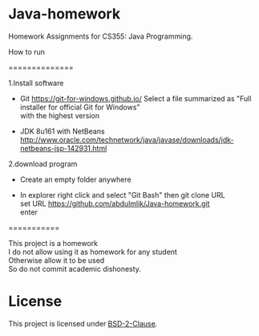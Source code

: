 # Java-homework


Homework Assignments for CS355: Java Programming.



How to run

==============


1.Install software


- Git
  https://git-for-windows.github.io/
  Select a file summarized as "Full installer for official Git for Windows"<br />
   with the highest version

- JDK 8u161 with NetBeans 
  http://www.oracle.com/technetwork/java/javase/downloads/jdk-netbeans-jsp-142931.html  <br />
 


2.download program


- Create an empty folder anywhere

- In explorer right click and select "Git Bash" then git clone URL <br />
  set URL https://github.com/abdulmlik/Java-homework.git <br />
  enter





===========


This project is a homework  <br />
I do not allow using it as homework for any student <br />
Otherwise allow it to be used <br />
So do not commit academic dishonesty.

# License

This project is licensed under [BSD-2-Clause][b].


[b]: https://github.com/abdulmlik/simple-lexical-scanner/blob/master/LICENSE

